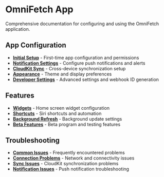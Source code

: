 # OmniFetch App

Comprehensive documentation for configuring and using the OmniFetch application.

## App Configuration

- **[Initial Setup](settings/initial-setup.md)** - First-time app configuration and permissions
- **[Notification Settings](settings/notifications.md)** - Configure push notifications and alerts
- **[CloudKit Sync](settings/cloudkit-sync.md)** - Cross-device synchronization setup
- **[Appearance](settings/appearance.md)** - Theme and display preferences
- **[Developer Settings](settings/developer.md)** - Advanced settings and webhook ID generation

## Features

- **[Widgets](features/widgets.md)** - Home screen widget configuration
- **[Shortcuts](features/shortcuts.md)** - Siri shortcuts and automation
- **[Background Refresh](features/background-refresh.md)** - Background update settings
- **[Beta Features](features/beta.md)** - Beta program and testing features

## Troubleshooting

- **[Common Issues](troubleshooting/common-issues.md)** - Frequently encountered problems
- **[Connection Problems](troubleshooting/connection.md)** - Network and connectivity issues
- **[Sync Issues](troubleshooting/sync.md)** - CloudKit synchronization problems
- **[Notification Issues](troubleshooting/notifications.md)** - Push notification troubleshooting
